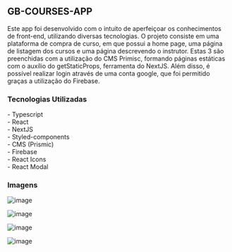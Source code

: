 <h2>GB-COURSES-APP</h2>

Este app foi desenvolvido com o intuito de aperfeiçoar os conhecimentos de front-end, utilizando diversas tecnologias. O projeto consiste em uma plataforma de compra de curso, em que possui a home page, uma página de listagem dos cursos e uma página descrevendo o instrutor. Estas 3 são preenchidas com a utilização do CMS Primisc, formando páginas estáticas com o auxílio do getStaticProps, ferramenta do NextJS. Além disso, é possível realizar login através de uma conta google, que foi permitido graças a utilização do Firebase.

<h3>Tecnologias Utilizadas</h3>
 - Typescript <br>
 - React <br>
 - NextJS <br>
 - Styled-components <br>
 - CMS (Prismic) <br>
 - Firebase <br>
 - React Icons <br>
 - React Modal
  
 <h3>Imagens</h3>
   
  ![image](https://user-images.githubusercontent.com/68357487/129292809-be431c0d-1482-4f24-9b0d-7c4c5486609d.png)
   
   ![image](https://user-images.githubusercontent.com/68357487/129292843-26fee331-6010-44e0-8aff-2e43f74661da.png)

  ![image](https://user-images.githubusercontent.com/68357487/129292881-d2774141-2648-4fb8-b065-5a30729c8a58.png)

  ![image](https://user-images.githubusercontent.com/68357487/129292899-0767d9ca-495b-46bb-a104-c0a808b2c1da.png)

 
